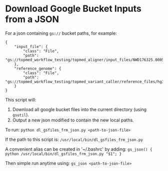 # Download Google Bucket Inputs from a JSON
For a json containing `gs://` bucket paths, for example:

```
{
    "input_file": {
        "class": "File",
        "path": "gs://topmed_workflow_testing/topmed_aligner/input_files/NWD176325.0005.recab.cram"
    },
    "reference_genome": {
        "class": "File",
        "path": "gs://topmed_workflow_testing/topmed_variant_caller/reference_files/hg38/hs38DH.fa"
    }
}
```

This script will:
1. Download all google bucket files into the current directory (using `gsutil`).
2. Output a new json modified to contain the new local paths.

To run:
    `python dl_gsfiles_frm_json.py <path-to-json-file>`

If the path to this script is:
    `/usr/local/bin/dl_gsfiles_frm_json.py`

A convenient alias can be created in '~/.bashrc' by adding:
    `gs_json() { python /usr/local/bin/dl_gsfiles_frm_json.py "$1"; }`

Then simple run anytime using:
    `gs_json <path-to-json-file>`
